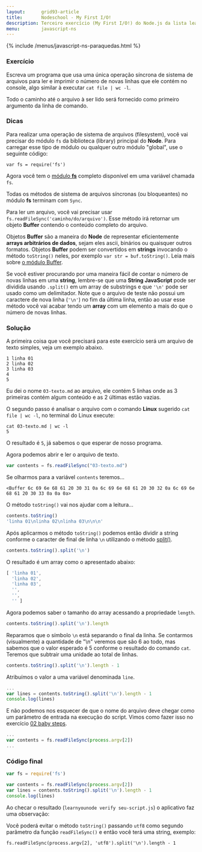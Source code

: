 ```yaml
---
layout:      grid93-article
title:       Nodeschool - My First I/O!
description: Terceiro exercício (My First I/O!) do Node.js da lista learnyounode da Nodeschool
menu:        javascript-ns
---
```


{% include /menus/javascript-ns-paraquedas.html %}


### Exercício

Escreva um programa que usa uma única operação síncrona de sistema de arquivos para ler e imprimir o número de novas 
linhas que ele contém no console, algo similar à executar `cat file | wc -l`.

Todo o caminho até o arquivo à ser lido será fornecido como primeiro argumento da linha de comando.


### Dicas

Para realizar uma operação de sistema de arquivos (filesystem), você vai precisar do módulo `fs` da biblioteca (library)
principal do __Node__. Para carregar esse tipo de módulo ou qualquer outro módulo "global", use o seguinte código:

    var fs = require('fs')

Agora você tem o [módulo __fs__](http://nodejs.org/api/fs.html "link-externo") completo disponível em uma variável 
chamada `fs`.

Todas os métodos de sistema de arquivos síncronas (ou bloqueantes) no módulo __fs__ terminam com `Sync`. 

Para ler um arquivo, você vai precisar usar `fs.readFileSync('caminho/do/arquivo')`. Esse método irá retornar um objeto 
__Buffer__ contendo o conteúdo completo do arquivo.

Objetos __Buffer__ são a maneira do __Node__ de representar eficientemente __arrays arbitrários de dados__, sejam eles
ascii, binários ou quaisquer outros formatos. Objetos __Buffer__ podem ser convertidos em __strings__ invocando o método
`toString()` neles, por exemplo `var str = buf.toString()`. Leia mais sobre [o módulo Buffer](http://nodejs.org/api/buffer.html "link-externo").

Se você estiver procurando por uma maneira fácil de contar o número de novas linhas em uma __string__, lembre-se que uma 
__String JavaScript__ pode ser dividida usando `.split()` em um array de substrings e que `'\n'` pode ser usado como um
delimitador. Note que o arquivo de teste não possui um caractere de nova linha (`'\n'`) no fim da última linha, então ao
usar esse método você vai acabar tendo um __array__ com um elemento a mais do que o número de novas linhas.


### Solução

A primeira coisa que você precisará para este exercício será um arquivo de texto simples, veja um exemplo abaixo.

    1 linha 01
    2 linha 02
    3 linha 03
    4
    5

Eu dei o nome `03-texto.md` ao arquivo, ele contém 5 linhas onde as 3 primeiras contém algum conteúdo e as 2 últimas
estão vazias.

O segundo passo é analisar o arquivo com o comando __Linux__ sugerido `cat file | wc -l`, no terminal do Linux execute:

    cat 03-texto.md | wc -l
    5

O resultado é `5`, já sabemos o que esperar de nosso programa.

Agora podemos abrir e ler o arquivo de texto.

```javascript
var contents = fs.readFileSync("03-texto.md")
```

Se olharmos para a variável `contents` teremos...

    <Buffer 6c 69 6e 68 61 20 30 31 0a 6c 69 6e 68 61 20 30 32 0a 6c 69 6e 68 61 20 30 33 0a 0a 0a>

O método `toString()` vai nos ajudar com a leitura...

```javascript
contents.toString()
'linha 01\nlinha 02\nlinha 03\n\n\n'
```

Após aplicarmos o método `toString()` podemos então dividir a string conforme o caracter de final de linha `\n` utilizando
o método [split()](/javascript/refs/split/).

```javascript
contents.toString().split('\n')
```

O resultado é um array como o apresentado abaixo:

```javascript
[ 'linha 01',
  'linha 02',
  'linha 03',
  '',
  '',
  '' ]
```

Agora podemos saber o tamanho do array acessando a propriedade `length`.

```javascript
contents.toString().split('\n').length
```

Reparamos que o símbolo `\n` está separando o final da linha. Se contarmos (visualmente) a quantidade de "\n" veremos
que são 6 ao todo, mas sabemos que o valor esperado é 5 conforme o resultado do comando `cat`. Teremos que
subtrair uma unidade ao total de linhas.

```javascript
contents.toString().split('\n').length - 1
```

Atribuímos o valor a uma variável denominada `line`.

```javascript
...
var lines = contents.toString().split('\n').length - 1
console.log(lines)
```

E não podemos nos esquecer de que o nome do arquivo deve chegar como um parâmetro de entrada na execução do script.
Vimos como fazer isso no exercício [02 baby steps](/javascript/node.js/nodejs-02-baby-steps/).

```javascript
...
var contents = fs.readFileSync(process.argv[2])
...
```


### Código final

```javascript
var fs = require('fs')

var contents = fs.readFileSync(process.argv[2])
var lines = contents.toString().split('\n').length - 1
console.log(lines)
```

Ao checar o resultado (`learnyounode verify seu-script.js`) o aplicativo faz uma observação:

Você poderá evitar o método `toString()` passando  `utf8` como segundo parâmetro da função `readFileSync()` e então
você terá uma string, exemplo:

    fs.readFileSync(process.argv[2], 'utf8').split('\n').length - 1

